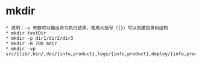 # mkdir
    * 说明：-v 参数可以输出命令执行结果，使用大括号（{}）可以创建目录树结构
    * mkdir testDir
    * mkdir -p dir1/dir2/dir3
    * mkdir -m 700 mdir
    * mkdir -vp src/{lib/,bin/,doc/{info,product},logs/{info,product},deploy/{info,product}}